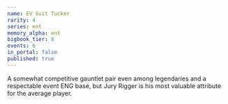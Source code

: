 ```yaml
---
name: EV Suit Tucker
rarity: 4
series: ent
memory_alpha: ent
bigbook_tier: 8
events: 6
in_portal: false
published: true
---
```


A somewhat competitive gauntlet pair even among legendaries and a respectable event ENG base, but Jury Rigger is his most valuable attribute for the average player.
